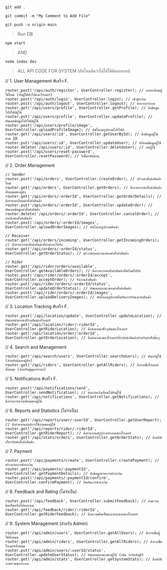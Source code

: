 >
    git add .
>
    git commit -m "My Comment to Add File"
>
    git push -u origin main


> Run DB
> 
    npm start
>
> AND
> 
    node index dev

> ALL API CODE FOR SYSTEM (อันไหนคิดว่าไม่ได้ใช้ตัดออกเลย)

 // 1. User Management #เสร็จ F.
 >
    router.post('/api/auth/register', UserController.register); // ลงทะเบียนผู้ใช้ใหม่ (ทั้งผู้ใช้ทั่วไปและไรเดอร์)
    router.post('/api/auth/login', UserController.login); // เข้าสู่ระบบ
    router.post('/api/auth/logout', UserController.logout); // ออกจากระบบ
    router.get('/api/users/profile', UserController.getProfile); // ดึงข้อมูลโปรไฟล์ผู้ใช้
    router.put('/api/users/profile', UserController.updateProfile); // อัพเดทข้อมูลโปรไฟล์ผู้ใช้
    router.post('/api/users/profile/image', UserController.uploadProfileImage); // อัพโหลดรูปภาพโปรไฟล์
    router.get('/api/users/:id', UserController.getUserById); // ดึงข้อมูลผู้ใช้ตาม ID
    router.put('/api/users/:id', UserController.updateUser); // อัปเดตข้อมูลผู้ใช้
    router.delete('/api/users/:id', UserController.deleteUser); // ลบผู้ใช้
    router.post('/api/users/reset-password', UserController.resetPassword); // รีเซ็ตรหัสผ่าน

// 2. Order Management
>
    // Sender
    router.post('/api/orders', UserController.createOrder); // สร้างคำสั่งส่งสินค้าใหม่
    router.get('/api/orders', UserController.getOrders); // ดึงรายการคำสั่งส่งสินค้าทั้งหมดของผู้ส่ง
    router.get('/api/orders/:orderId', UserController.getOrderDetails); // ดึงรายละเอียดคำสั่งส่งสินค้า
    router.put('/api/orders/:orderId', UserController.updateOrder); // อัพเดทข้อมูลคำสั่งส่งสินค้า
    router.delete('/api/orders/:orderId', UserController.cancelOrder); // ยกเลิกคำสั่งส่งสินค้า
    router.post('/api/orders/:orderId/images', UserController.uploadOrderImages); // อัพโหลดรูปภาพสินค้า
    
    // Receiver
    router.get('/api/orders/incoming', UserController.getIncomingOrders); // ดึงรายการคำสั่งส่งสินค้าที่กำลังจะได้รับ
    router.get('/api/orders/:orderId/status', UserController.getOrderStatus); // ตรวจสอบสถานะของคำสั่งส่งสินค้า
    
    // Rider
    router.get('/api/rider/orders/available', UserController.getAvailableOrders); // ดึงรายการคำสั่งส่งสินค้าที่พร้อมให้รับ
    router.post('/api/rider/orders/:orderId/accept', UserController.acceptOrder); // รับงานส่งสินค้า
    router.put('/api/rider/orders/:orderId/status', UserController.updateOrderStatus); // อัพเดทสถานะของคำสั่งส่งสินค้า
    router.post('/api/rider/orders/:orderId/images', UserController.uploadDeliveryImages); // อัพโหลดรูปภาพยืนยันการรับและส่งสินค้า

// 3. Location Tracking #เสร็จ F.
>
    router.post('/api/location/update', UserController.updateLocation); // อัพเดทตำแหน่งปัจจุบันของไรเดอร์
    router.get('/api/location/rider/:riderId', UserController.getRiderLocation); // ดึงตำแหน่งปัจจุบันของไรเดอร์
    router.get('/api/location/order/:orderId', UserController.getOrderLocation); // ดึงตำแหน่งของไรเดอร์ที่กำลังส่งสินค้าสำหรับคำสั่งนั้นๆ

// 4. Search and Management
>
    router.get('/api/search/users', UserController.searchUsers); // ค้นหาผู้ใช้ (สำหรับค้นหาผู้รับ)
    router.get('/api/riders', UserController.getAllRiders); // ดึงรายชื่อไรเดอร์ทั้งหมด (สำหรับผู้ดูแลระบบ)

// 5. Notifications #เสร็จ F.
>
    router.post('/api/notifications/send', UserController.sendNotification); // ส่งการแจ้งเตือนไปยังผู้ใช้
    router.get('/api/notifications', UserController.getNotifications); // ดึงรายการแจ้งเตือนของผู้ใช้

// 6. Reports and Statistics (ไม่จำเป็น)
>
    router.get('/api/reports/user/:userId', UserController.getUserReport); // ดึงรายงานสรุปการใช้งานของผู้ใช้
    router.get('/api/reports/rider/:riderId', UserController.getRiderReport); // ดึงรายงานสรุปการทำงานของไรเดอร์
    router.get('/api/stats/orders', UserController.getOrderStats); // ดึงสถิติเกี่ยวกับคำสั่งส่งสินค้า

// 7. Payment
>
    router.post('/api/payments/create', UserController.createPayment); // สร้างรายการชำระเงิน
    router.get('/api/payments/:paymentId', UserController.getPaymentDetails); // ดึงข้อมูลรายการชำระเงิน
    router.post('/api/payments/:paymentId/confirm', UserController.confirmPayment); // ยืนยันการชำระเงิน

// 8. Feedback and Rating (ไม่จำเป็น)
>
    router.post('/api/feedback', UserController.submitFeedback); // ส่งความคิดเห็นหรือให้คะแนน
    router.get('/api/feedback/rider/:riderId', UserController.getRiderFeedback); // ดึงความคิดเห็นและคะแนนของไรเดอร์

// 9. System Management (สำหรับ Admin)
>
    router.get('/api/admin/users', UserController.getAllUsers); // ดึงรายชื่อผู้ใช้ทั้งหมด
    router.get('/api/admin/riders', UserController.getAllRiders); // ดึงรายชื่อไรเดอร์ทั้งหมด
    router.put('/api/admin/users/:userId/status', UserController.updateUserStatus); // อัพเดทสถานะของผู้ใช้ (เช่น ระงับบัญชี)
    router.get('/api/admin/stats', UserController.getSystemStats); // ดึงสถิติภาพรวมของระบบ

